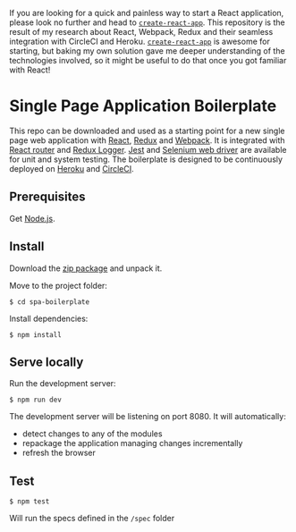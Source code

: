 If you are looking for a quick and painless way to start a React application, please look no further and head to [`create-react-app`](https://github.com/facebookincubator/create-react-app). This repository is the result of my research about React, Webpack, Redux and their seamless integration with CircleCI and Heroku. [`create-react-app`](https://github.com/facebookincubator/create-react-app) is awesome for starting, but baking my own solution gave me deeper understanding of the technologies involved, so it might be useful to do that once you got familiar with React!

# Single Page Application Boilerplate

This repo can be downloaded and used as a starting point for a new single page web application with [React](https://facebook.github.io/react/), [Redux](http://redux.js.org/) and [Webpack](https://webpack.github.io/).
It is integrated with [React router](https://github.com/ReactTraining/react-router) and [Redux Logger](https://github.com/evgenyrodionov/redux-logger).
[Jest](https://facebook.github.io/jest/) and [Selenium web driver](http://www.seleniumhq.org/projects/webdriver/) are available for unit and system testing.
The boilerplate is designed to be continuously deployed on [Heroku](https://www.heroku.com/) and [CircleCI](https://circleci.com).

## Prerequisites

Get [Node.js](https://nodejs.org/en/).

## Install

Download the [zip package](https://github.com/acasaccia/spa-boilerplate/archive/master.zip) and unpack it.

Move to the project folder:

    $ cd spa-boilerplate

Install dependencies:

    $ npm install

## Serve locally

Run the development server:

    $ npm run dev

The development server will be listening on port 8080. It will automatically:
- detect changes to any of the modules
- repackage the application managing changes incrementally
- refresh the browser

## Test

    $ npm test
    
Will run the specs defined in the `/spec` folder
